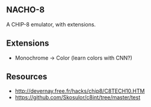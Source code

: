 NACHO-8
-------

A CHIP-8 emulator, with extensions.

## Extensions

* Monochrome -> Color (learn colors with CNN?)

## Resources

* http://devernay.free.fr/hacks/chip8/C8TECH10.HTM
* https://github.com/Skosulor/c8int/tree/master/test
